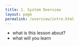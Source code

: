 ```yaml
---
title: 1. System Overview
layout: page
permalink: /overview/intro.html
---
```


- what is this lesson about?
- what will you learn